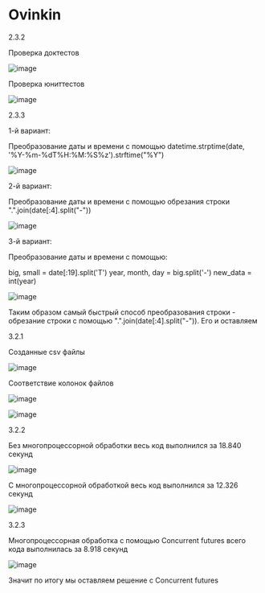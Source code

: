 # Ovinkin



2.3.2



Проверка доктестов

![image](https://user-images.githubusercontent.com/103418173/204130682-05dcf43d-2b46-4eef-91c5-fd3c89527f76.png)

Проверка юниттестов

![image](https://user-images.githubusercontent.com/103418173/204130669-b84ce555-f800-440f-b876-39e371c7881f.png)



2.3.3



1-й вариант: 

Преобразование даты и времени с помощью datetime.strptime(date, '%Y-%m-%dT%H:%M:%S%z').strftime("%Y")

![image](https://user-images.githubusercontent.com/103418173/205276604-7b877ae7-7e56-4902-9dd0-6c443205ccfc.png)

2-й вариант: 

Преобразование даты и времени с помощью обрезания строки ".".join(date[:4].split("-"))

![image](https://user-images.githubusercontent.com/103418173/205272001-a97040c5-665c-46b5-860c-5e12850196b0.png)

3-й вариант: 

Преобразование даты и времени с помощью:

big, small = date[:19].split('T') 
year, month, day = big.split('-') 
new_data = int(year) 

![image](https://user-images.githubusercontent.com/103418173/205277745-0d87b4f5-2efc-4b2e-a15c-75fbb6cbd656.png)

Таким образом самый быстрый способ преобразования строки - обрезание строки с помощью ".".join(date[:4].split("-")). Его и оставляем



3.2.1



Созданные csv файлы

![image](https://user-images.githubusercontent.com/103418173/205935474-1054d3d2-fd7f-4d03-95c1-e8c22109aca9.png)

Соответствие колонок файлов

![image](https://user-images.githubusercontent.com/103418173/205935556-08cb09b7-f893-49f7-8cf4-bfc8ef828e87.png)

![image](https://user-images.githubusercontent.com/103418173/205935609-82ab07d1-9a2a-483f-a38f-e64ceeb7bd0d.png)



3.2.2



Без многопроцессорной обработки весь код выполнился за 18.840 секунд

![image](https://user-images.githubusercontent.com/103418173/206158509-d5149fa2-6e36-40e2-8fe2-8ff68efffc9e.png)

С многопроцессорной обработкой весь код выполнился за 12.326 секунд

![image](https://user-images.githubusercontent.com/103418173/206159829-b27e988b-978a-4e66-bacf-b2fa3cc8c496.png)



3.2.3



Многопроцессорная обработка с помощью Concurrent futures всего кода выполнилась за 8.918 секунд

![image](https://user-images.githubusercontent.com/103418173/206534124-58418363-23f0-4df4-9d97-3e6f6df2ec67.png)

Значит по итогу мы оставляем решение с Concurrent futures
